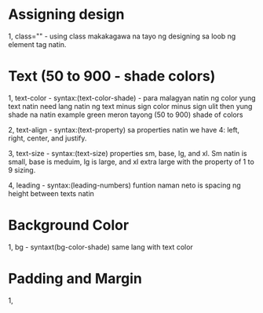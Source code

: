 # Assigning design
1, class="" - using class makakagawa na tayo ng designing sa loob ng element tag natin.

# Text (50 to 900 - shade colors)
1, text-color - syntax:(text-color-shade) - para malagyan natin ng color yung text natin need lang natin ng text minus sign color minus sign ulit then yung shade na natin example green meron tayong (50 to 900) shade of colors

2, text-align - syntax:(text-property) sa properties natin we have 4: left, right, center, and justify.

3, text-size - syntax:(text-size) properties 
sm, base, lg, and xl. Sm natin is small, base is meduim, lg is large, and xl extra large with the property of 1 to 9 sizing.

4, leading - syntax:(leading-numbers) funtion naman neto is spacing ng height between texts natin

# Background Color
1, bg - syntaxt(bg-color-shade) same lang with text color 

# Padding and Margin
1, 